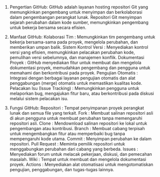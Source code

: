   1. Pengertian GitHub:
GitHub adalah layanan hosting repositori Git yang memungkinkan pengembang untuk menyimpan dan berkolaborasi dalam pengembangan perangkat lunak. Repositori Git menyimpan sejarah perubahan dalam kode sumber,
memungkinkan pengembang untuk bekerja bersama secara efisien.

  2. Manfaat GitHub:
Kolaborasi Tim                  : Memungkinkan tim pengembang untuk bekerja bersama-sama pada proyek, mengelola perubahan, dan memberikan umpan balik.
Sistem Kontrol Versi            : Menyediakan kontrol versi yang efisien, memungkinkan pelacakan perubahan kode, pemulihan versi sebelumnya, dan manajemen konflik.
Dokumentasi Proyek              : GitHub menyediakan fitur untuk membuat dan mengelola dokumentasi proyek, memudahkan pengembang dan pengguna untuk memahami dan berkontribusi pada proyek.
Pengujian Otomatis              : Integrasi dengan berbagai layanan pengujian otomatis dan alat penggabungan (merge) otomatis untuk memastikan kualitas kode.
Pelacakan Isu (Issue Tracking)  : Memungkinkan pengguna untuk melaporkan bug, mengajukan fitur baru, atau berkontribusi pada diskusi melalui sistem pelacakan isu.

  3. Fungsi GitHub:
Repositori    : Tempat penyimpanan proyek perangkat lunak dan semua file yang terkait.
Fork          : Membuat salinan repositori asli di akun pengguna untuk membuat perubahan tanpa memengaruhi repositori asli.
Clone         : Mendownload salinan repositori ke lokal untuk pengembangan atau kontribusi.
Branch        : Membuat cabang terpisah untuk mengembangkan fitur atau memperbaiki bug tanpa mempengaruhi kode utama.
Commit        : Menyimpan perubahan ke dalam repositori.
Pull Request  : Meminta pemilik repositori untuk menggabungkan perubahan dari cabang yang berbeda.
Issues        : Menyediakan forum untuk melacak pekerjaan, diskusi, dan pemecahan masalah.
Wiki          : Tempat untuk membuat dan mengelola dokumentasi proyek.
Actions       : Menyediakan alat otomatisasi untuk mengotomatiskan pengujian, penggabungan, dan tugas-tugas lainnya.
